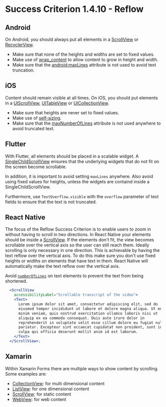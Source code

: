 # Success Criterion 1.4.10 - Reflow

## Android

On Android, you should always put all elements in a [ScrollView](https://developer.android.com/reference/android/widget/ScrollView) or [RecyclerView](https://developer.android.com/jetpack/androidx/releases/recyclerview).

- Make sure that none of the heights and widths are set to fixed values.
- Make use of [wrap_content](https://developer.android.com/reference/android/view/ViewGroup.LayoutParams#WRAP_CONTENT) to allow content to grow in height and width.
- Make sure that the [android:maxLines](https://developer.android.com/reference/android/widget/TextView#attr_android:maxLines) attribute is not used to avoid text truncation.

## iOS

Content should remain visible at all times. On iOS, you should put elements in a [UIScrollView](https://developer.apple.com/documentation/uikit/uiscrollview), [UITableView](https://developer.apple.com/documentation/uikit/views_and_controls/table_views) or [UICollectionView](https://developer.apple.com/documentation/uikit/views_and_controls/collection_views).

- Make sure that heights are never set to fixed values.
- Make use of [self-sizing](https://developer.apple.com/documentation/uikit/uifont/creating_self-sizing_table_view_cells).
- Make sure that the [maxNumberOfLines](https://developer.apple.com/documentation/uikit/nstextcontainer/1444531-maximumnumberoflines) attribute is not used anywhere to avoid truncated text.

## Flutter

With Flutter, all elements should be placed in a scalable widget. A [SingleChildScrollView](https://api.flutter.dev/flutter/widgets/SingleChildScrollView-class.html) ensures that the underlying widgets that do not fit on the screen become scrollable.

In addition, it is important to avoid setting `maxLines` anywhere. Also avoid using fixed values for heights, unless the widgets are containd inside a SingleChildScrollView.

Furthermore, use `TextOverflow.visible` with the `overflow` parameter of text fields to ensure that the text is not truncated.

## React Native

The focus of the Reflow Success Criterion is to enable users to zoom in without having to scroll in two directions. 
In React Native your elements should be inside a [ScrollView](https://reactnative.dev/docs/scrollview). If the elements don't fit, the view becomes scrollable over the vertical axis so the user can still reach them. Ideally scrolling is only necessary in one direction. This is achievable by having the text reflow over the vertical axis. To do this make sure you don't use fixed heights or widths on elements that have text in them. React Native will automatically make the text reflow over the vertical axis.

Avoid [`numberOfLines`](https://reactnative.dev/docs/text#numberoflines) on text elements to prevent the text from being shortened.

```jsx
  <ScrollView
    accessibilityLabel="Scrollable transcript of the video">
    <Text>
      Lorem ipsum dolor sit amet, consectetur adipiscing elit, sed do
      eiusmod tempor incididunt ut labore et dolore magna aliqua. Ut enim ad
      minim veniam, quis nostrud exercitation ullamco laboris nisi ut
      aliquip ex ea commodo consequat. Duis aute irure dolor in
      reprehenderit in voluptate velit esse cillum dolore eu fugiat nulla
      pariatur. Excepteur sint occaecat cupidatat non proident, sunt in
      culpa qui officia deserunt mollit anim id est laborum.
    </Text>
  </ScrollView>;
```

## Xamarin

Within Xamarin Forms there are multiple ways to show content by scrolling. Some examples are:

- [CollectionView](https://docs.microsoft.com/en-us/xamarin/xamarin-forms/user-interface/collectionview/): for multi dimensional content
- [ListView](https://docs.microsoft.com/en-us/xamarin/xamarin-forms/user-interface/listview/): for one dimensional content
- [ScrollView](https://docs.microsoft.com/en-us/xamarin/xamarin-forms/user-interface/layouts/scrollview): for static content
- [WebView](https://docs.microsoft.com/en-us/xamarin/xamarin-forms/user-interface/webview): for web content
